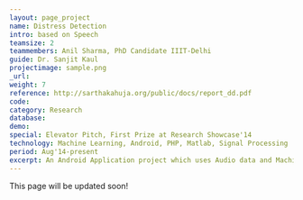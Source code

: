 ```yaml
---
layout: page_project
name: Distress Detection
intro: based on Speech
teamsize: 2
teammembers: Anil Sharma, PhD Candidate IIIT-Delhi
guide: Dr. Sanjit Kaul
projectimage: sample.png
_url: 
weight: 7
reference: http://sarthakahuja.org/public/docs/report_dd.pdf
code: 
category: Research
database: 
demo: 
special: Elevator Pitch, First Prize at Research Showcase'14
technology: Machine Learning, Android, PHP, Matlab, Signal Processing
period: Aug'14-present
excerpt: An Android Application project which uses Audio data and Machine Learning Algorithms to collect and analyse nearby data to detect distress activity in the surroundings. The project is currently in its testing phase, for which activity of 50-60 volunteers is being regularly monitored. Worked on Noise Cancellation in Android Phones during Audio Recording as a part of the project. The project also involves a MATLAB implementation of the the entire system and a php based dashboard to monitor and analyse the results.
---
```

This page will be updated soon!